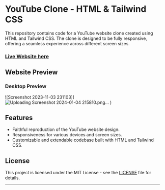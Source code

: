 # YouTube Clone - HTML & Tailwind CSS

This repository contains code for a YouTube website clone created using HTML and Tailwind CSS. The clone is designed to be fully responsive, offering a seamless experience across different screen sizes.

### [Live Website here](https://manikmaity.github.io/YouTube-Clone/)

## Website Preview
### Desktop Preview
![Screenshot 2023-11-03 231103](![Uploading Screenshot 2024-01-04 215810.png…]()
)

## Features

- Faithful reproduction of the YouTube website design.
- Responsiveness for various devices and screen sizes.
- Customizable and extendable codebase built with HTML and Tailwind CSS.

## License

This project is licensed under the MIT License - see the [LICENSE](LICENSE) file for details.

---

